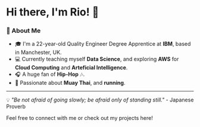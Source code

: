 # Hi there, I'm Rio! 👋

### 🌟 About Me
- 🎓 I'm a 22-year-old Quality Engineer Degree Apprentice at **IBM**, based in Manchester, UK.  
- 💻 Currently teaching myself **Data Science**, and exploring **AWS** for **Cloud Computing** and **Arteficial Intelligence**.  
- 🎧 A huge fan of **Hip-Hop** 🎶.  
- 🥋 Passionate about **Muay Thai**, and **running**.  

---

💡 *"Be not afraid of going slowly; be afraid only of standing still."* - Japanese Proverb  

Feel free to connect with me or check out my projects here!  
